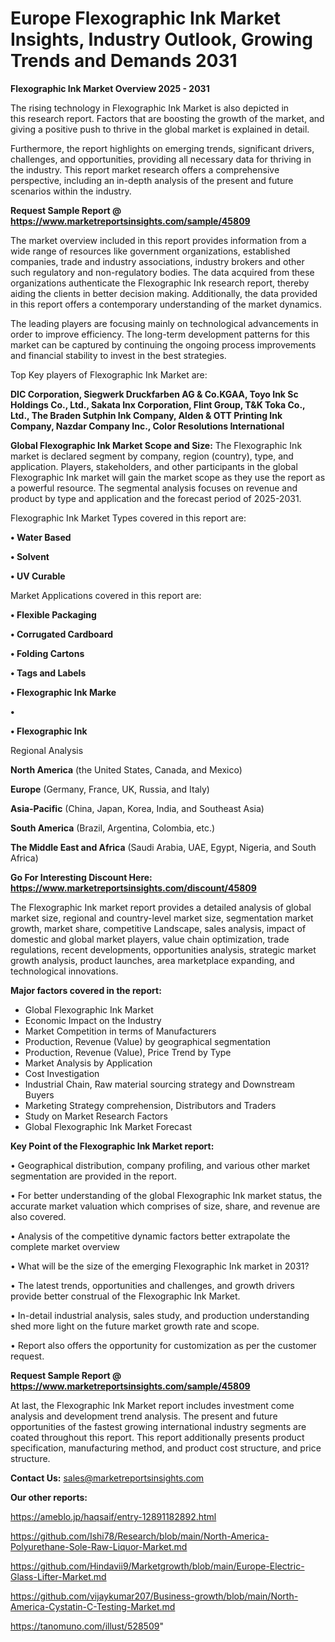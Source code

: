 # Europe Flexographic Ink Market Insights, Industry Outlook, Growing Trends and Demands 2031

<Strong> Flexographic Ink Market Overview 2025 - 2031</strong>

The rising technology in Flexographic Ink Market is also depicted in this research report. Factors that are boosting the growth of the market, and giving a positive push to thrive in the global market is explained in detail.

Furthermore, the report highlights on emerging trends, significant drivers, challenges, and opportunities, providing all necessary data for thriving in the industry. This report market research offers a comprehensive perspective, including an in-depth analysis of the present and future scenarios within the industry.

<strong>Request Sample Report @ <a href=https://www.marketreportsinsights.com/sample/45809>https://www.marketreportsinsights.com/sample/45809</a></strong>

The market overview included in this report provides information from a wide range of resources like government organizations, established companies, trade and industry associations, industry brokers and other such regulatory and non-regulatory bodies. The data acquired from these organizations authenticate the Flexographic Ink research report, thereby aiding the clients in better decision making. Additionally, the data provided in this report offers a contemporary understanding of the market dynamics.

The leading players are focusing mainly on technological advancements in order to improve efficiency. The long-term development patterns for this market can be captured by continuing the ongoing process improvements and financial stability to invest in the best strategies.

Top Key players of Flexographic Ink Market are:

<strong>DIC Corporation, Siegwerk Druckfarben AG & Co.KGAA, Toyo Ink Sc Holdings Co., Ltd., Sakata Inx Corporation, Flint Group, T&K Toka Co., Ltd., The Braden Sutphin Ink Company, Alden & OTT Printing Ink Company, Nazdar Company Inc., Color Resolutions International</strong>

<strong><b>Global Flexographic Ink Market Scope and Size:</b></strong>
The Flexographic Ink market is declared segment by company, region (country), type, and application. Players, stakeholders, and other participants in the global Flexographic Ink market will gain the market scope as they use the report as a powerful resource. The segmental analysis focuses on revenue and product by type and application and the forecast period of 2025-2031.

Flexographic Ink Market Types covered in this report are:

<strong>•  Water Based

•  Solvent

•  UV Curable</strong>

Market Applications covered in this report are:

<strong>•  Flexible Packaging

•  Corrugated Cardboard

•  Folding Cartons

•  Tags and Labels

•  Flexographic Ink Marke

•  

•  Flexographic Ink</strong> 

Regional Analysis

<strong>North America</strong> (the United States, Canada, and Mexico)

<strong>Europe</strong> (Germany, France, UK, Russia, and Italy)

<strong>Asia-Pacific</strong> (China, Japan, Korea, India, and Southeast Asia)

<strong>South America</strong> (Brazil, Argentina, Colombia, etc.)

<strong>The Middle East and Africa</strong> (Saudi Arabia, UAE, Egypt, Nigeria, and South Africa)

<strong>Go For Interesting Discount Here: <a href=https://www.marketreportsinsights.com/discount/45809>https://www.marketreportsinsights.com/discount/45809</a></strong>

The Flexographic Ink market report provides a detailed analysis of global market size, regional and country-level market size, segmentation market growth, market share, competitive Landscape, sales analysis, impact of domestic and global market players, value chain optimization, trade regulations, recent developments, opportunities analysis, strategic market growth analysis, product launches, area marketplace expanding, and technological innovations.

<strong><b>Major factors covered in the report:</b></strong>
<ul>
  <li>Global Flexographic Ink Market </li>
  <li>Economic Impact on the Industry</li>
  <li>Market Competition in terms of Manufacturers</li>
  <li>Production, Revenue (Value) by geographical segmentation</li>
  <li>Production, Revenue (Value), Price Trend by Type</li>
  <li>Market Analysis by Application</li>
  <li>Cost Investigation</li>
  <li>Industrial Chain, Raw material sourcing strategy and Downstream Buyers</li>
  <li>Marketing Strategy comprehension, Distributors and Traders</li>
  <li>Study on Market Research Factors</li>
  <li>Global Flexographic Ink Market Forecast</li>
</ul>

<strong><b>Key Point of the Flexographic Ink Market report:</b></strong>

• Geographical distribution, company profiling, and various other market segmentation are provided in the report.

• For better understanding of the global Flexographic Ink market status, the accurate market valuation which comprises of size, share, and revenue are also covered.

• Analysis of the competitive dynamic factors better extrapolate the complete market overview

• What will be the size of the emerging Flexographic Ink market in 2031?

• The latest trends, opportunities and challenges, and growth drivers provide better construal of the Flexographic Ink Market.

• In-detail industrial analysis, sales study, and production understanding shed more light on the future market growth rate and scope.

• Report also offers the opportunity for customization as per the customer request.

<strong>Request Sample Report @ <a href=https://www.marketreportsinsights.com/sample/45809>https://www.marketreportsinsights.com/sample/45809</a></strong>

At last, the Flexographic Ink Market report includes investment come analysis and development trend analysis. The present and future opportunities of the fastest growing international industry segments are coated throughout this report. This report additionally presents product specification, manufacturing method, and product cost structure, and price structure.

<strong>Contact Us:</strong>
sales@marketreportsinsights.com

<strong>Our other reports:</strong>

<a href=https://ameblo.jp/haqsaif/entry-12891182892.html>https://ameblo.jp/haqsaif/entry-12891182892.html</a>

<a href=https://github.com/Ishi78/Research/blob/main/North-America-Polyurethane-Sole-Raw-Liquor-Market.md>https://github.com/Ishi78/Research/blob/main/North-America-Polyurethane-Sole-Raw-Liquor-Market.md</a>

<a href=https://github.com/Hindavii9/Marketgrowth/blob/main/Europe-Electric-Glass-Lifter-Market.md>https://github.com/Hindavii9/Marketgrowth/blob/main/Europe-Electric-Glass-Lifter-Market.md</a>

<a href=https://github.com/vijaykumar207/Business-growth/blob/main/North-America-Cystatin-C-Testing-Market.md>https://github.com/vijaykumar207/Business-growth/blob/main/North-America-Cystatin-C-Testing-Market.md</a>

<a href=https://tanomuno.com/illust/528509>https://tanomuno.com/illust/528509</a>"
